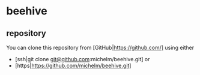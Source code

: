 beehive
=======


repository
----------
You can clone this repository from [GitHub|https://github.com/] using either
- [ssh|git clone git@github.com:michelm/beehive.git] or
- [https|https://github.com/michelm/beehive.git]


